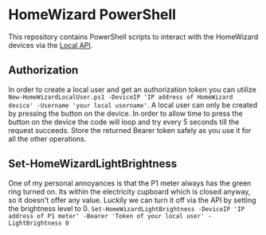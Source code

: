 # HomeWizard PowerShell

This repository contains PowerShell scripts to interact with the HomeWizard devices via the [Local API](https://api-documentation.homewizard.com/docs/introduction).

## Authorization

In order to create a local user and get an authorization token you can utilize `New-HomeWizardLocalUser.ps1 -DeviceIP 'IP address of HomeWizard device' -Username 'your local username'`. A local user can only be created by pressing the button on the device. In order to allow time to press the button on the device the code will loop and try every 5 seconds till the request succeeds. Store the returned Bearer token safely as you use it for all the other operations.

## Set-HomeWizardLightBrightness

One of my personal annoyances is that the P1 meter always has the green ring turned on. Its within the electricity cupboard which is closed anyway, so it doesn't offer any value. Luckily we can turn it off via the API by setting the brightness level to 0. `Set-HomeWizardLightBrightness -DeviceIP 'IP address of P1 meter' -Bearer 'Token of your local user' -LightBrightness 0`
